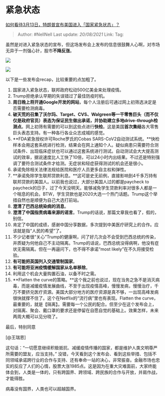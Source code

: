 # 紧急状态
[如何看待3月13日，特朗普宣布美国进入「国家紧急状态」？](https://www.zhihu.com/question/379265707/answer/1077461808)

> Author: #NellNell 
> Last update: *20/08/2021* 
> Link:
> Tag: 

虽然是对进入紧急状态的宣布，但这场发布会上发布的信息很鼓舞人心啊，对市场无异于一剂强心针，股市**不降反涨**。

![](https://pic1.zhimg.com/50/v2-3f4b125d42557a36bfcacd9f618d04e8_720w.jpg?source=c8b7c179)

![](https://pic1.zhimg.com/80/v2-3f4b125d42557a36bfcacd9f618d04e8_720w.jpg?source=c8b7c179)

以下是一些发布会recap，比较重要的点加粗了。

1.  国家进入紧急状态，联邦政府松动500亿美金来处理疫情。
2.  Trump拒绝承认早期的失误错过了最佳防疫时机。
3.  **周日晚上将开通Google开发的网站**，每个人注册后可通过网上初筛选决定是否需要检测病毒。
4.  **破天荒的召集了沃尔玛、Target、CVS、Walgreen等一干零售巨头（而不仅仅是政府官员）**表态为保证民生做出承诺，并协助建立多地**drive-through检测点**。网上初筛有需要的可以到这些点进行**快检**。这是美国**首次集结**各大零售巨头表态支持。有一种各行各业众志成城的感觉。
5.  **FDA紧急授权许可Roche罗氏的Cobas SARS-CoV2自动测试系统。**快检样本会用这套系统进行检测，结果会在网上通知个人。疑似病患只需要符合测试条件、出现临床症状也可以通过这套系统进行测试。自动测试会大大提高测试的效率，据说速度比人工快了10倍，可以24小时内出结果。不过还是特别强调了要符合测试条件才给测。无症状和轻症获得测试的机会还是很小。
6.  承诺免除相关法律法规给医院和医疗人员更多自主权和弹性。
7.  **承诺免除学生联邦贷款利息。**这可是史无前例，直接影响到4千多万持有联邦贷款的美国人。以前我也说过，大部分美国人过的都是paycheck to paycheck的日子，过了今天没明天。能够减免学生贷款利率对很多人都是一个喘息的机会。BTW，学生贷款也是2020大选一个热门话题。Trump这个举措自然也是顺便为自己大选打前站。
8.  **澄清了巴西总统染病的消息**。
9.  **澄清了中国指责病毒来源的谣言**。Trump的话说，那篇文章我也看了，假的，别信。
10.  肯定了中国的成绩，感谢中国分享数据，多次提到中美医疗研究上的合作。应该就是指“人民的希望”了。
11.  不少记者很“关心”Trump的健康啊，问了好几次会不会受到巴西总统的传染，并质疑为何他自己不主动隔离。Trump的话说，巴西总统没得病啊，他没有症状无需隔离。但在一再逼问下，也不得不承诺“most likely”在不久将接受检验。
12.  **有可能把英国列入交通管制国家**。
13.  **有可能将亚洲疫情缓解国家从名单移除**。
14.  利用这个机会大量购置石油，以备不时之需。
15.  **Flatten the curve的策略。**这个我之前也说过，现在当务之急不是消灭病毒，而是减缓疫情发展曲线，不至于出现疫情高峰，慢慢发病，慢慢治疗，千万不要挤兑医疗资源。美国大部分地方的医疗资源是真不够，一出现高峰发病很快就撑不住了。这个在Netflix的“流行病”里也有表现。Flatten the curve，最重要的，就是【隔离】。需要每一个公民的配合。但至少在这个发布会上，对隔离、聚会、戴口罩的要求还是停留在自愿自觉的基础上。效果怎样，未来两周大概可以见分晓了。

最后，特别同意

[@王瑞恩]

这句话：“一切愿意继续积极抵抗、减缓疫情传播的国家，都是维护人类文明尊严所需要的盟友，应当支持。” 没错，今天看到这个发布会、看到这些举措、包括不同领域承诺跨行业的合作与支持、还有奉命一站的决心，非常振奋。金融市场也忠实的反应了人们的心情，股票大涨1985点。这是因为在重大灾难面前，大家终能体会到，人类是一体的，只有跨国界、跨领域、跨民族的合作与开放，并肩作战，才能得胜。

病毒没有国界，人类也可以超越国界。